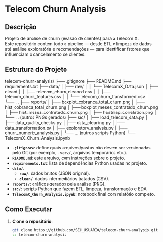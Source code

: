 # Telecom Churn Analysis

## Descrição
Projeto de análise de churn (evasão de clientes) para a Telecom X.  
Este repositório contém todo o pipeline — desde ETL e limpeza de dados até análise exploratória e recomendações — para identificar fatores que influenciam o cancelamento de clientes.

## Estrutura do Projeto
telecom-churn-analysis/
├── .gitignore
├── README.md
├── requirements.txt
├── data/
│ ├── raw/
│ │ └── TelecomX_Data.json
│ ├── clean/
│ │ ├── telecom_churn_cleaned.csv
│ │ ├── telecom_churn_features.csv
│ │ └── telecom_churn_transformed.csv
│ └── …
├── reports/
│ ├── boxplot_cobranca_total_churn.png
│ ├── hist_cobranca_total_churn.png
│ ├── boxplot_meses_contratado_churn.png
│ ├── hist_meses_contratado_churn.png
│ ├── heatmap_correlation.png
│ └── … (outros PNGs gerados)
├── src/
│ ├── load_telecom_data.py
│ ├── data_quality_checks.py
│ ├── data_cleaning.py
│ ├── data_transformation.py
│ ├── exploratory_analysis.py
│ ├── churn_numeric_analysis.py
│ └── … (outros scripts Python)
└── TelecomX_Churn_Analysis.ipynb

- **`.gitignore`**: define quais arquivos/pastas não devem ser versionados pelo Git (por exemplo, `.venv/`, arquivos temporários etc.).
- **`README.md`**: este arquivo, com instruções sobre o projeto.
- **`requirements.txt`**: lista de dependências Python usadas no projeto.
- **`data/`**:
  - **`raw/`**: dados brutos (JSON original).
  - **`clean/`**: dados intermediários tratados (CSV).
- **`reports/`**: gráficos gerados pela análise (PNG).
- **`src/`**: scripts Python que fazem ETL, limpeza, transformação e EDA.
- **`TelecomX_Churn_Analysis.ipynb`**: notebook final com relatório completo.

## Como Executar

1. **Clone o repositório**:
   ```bash
   git clone https://github.com/SEU_USUARIO/telecom-churn-analysis.git
   cd telecom-churn-analysis